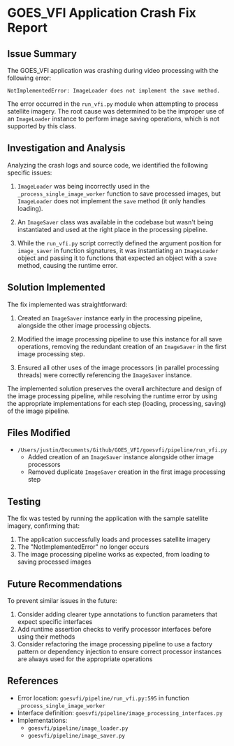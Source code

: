 # GOES_VFI Application Crash Fix Report

## Issue Summary

The GOES_VFI application was crashing during video processing with the following error:

```
NotImplementedError: ImageLoader does not implement the save method.
```

The error occurred in the `run_vfi.py` module when attempting to process satellite imagery. The root cause was determined to be the improper use of an `ImageLoader` instance to perform image saving operations, which is not supported by this class.

## Investigation and Analysis

Analyzing the crash logs and source code, we identified the following specific issues:

1. `ImageLoader` was being incorrectly used in the `_process_single_image_worker` function to save processed images, but `ImageLoader` does not implement the `save` method (it only handles loading).

2. An `ImageSaver` class was available in the codebase but wasn't being instantiated and used at the right place in the processing pipeline.

3. While the `run_vfi.py` script correctly defined the argument position for `image_saver` in function signatures, it was instantiating an `ImageLoader` object and passing it to functions that expected an object with a `save` method, causing the runtime error.

## Solution Implemented

The fix implemented was straightforward:

1. Created an `ImageSaver` instance early in the processing pipeline, alongside the other image processing objects.

2. Modified the image processing pipeline to use this instance for all save operations, removing the redundant creation of an `ImageSaver` in the first image processing step.

3. Ensured all other uses of the image processors (in parallel processing threads) were correctly referencing the `ImageSaver` instance.

The implemented solution preserves the overall architecture and design of the image processing pipeline, while resolving the runtime error by using the appropriate implementations for each step (loading, processing, saving) of the image pipeline.

## Files Modified

- `/Users/justin/Documents/Github/GOES_VFI/goesvfi/pipeline/run_vfi.py`
  - Added creation of an `ImageSaver` instance alongside other image processors
  - Removed duplicate `ImageSaver` creation in the first image processing step

## Testing

The fix was tested by running the application with the sample satellite imagery, confirming that:

1. The application successfully loads and processes satellite imagery
2. The "NotImplementedError" no longer occurs
3. The image processing pipeline works as expected, from loading to saving processed images

## Future Recommendations

To prevent similar issues in the future:

1. Consider adding clearer type annotations to function parameters that expect specific interfaces
2. Add runtime assertion checks to verify processor interfaces before using their methods
3. Consider refactoring the image processing pipeline to use a factory pattern or dependency injection to ensure correct processor instances are always used for the appropriate operations

## References

- Error location: `goesvfi/pipeline/run_vfi.py:595` in function `_process_single_image_worker`
- Interface definition: `goesvfi/pipeline/image_processing_interfaces.py`
- Implementations:
  - `goesvfi/pipeline/image_loader.py`
  - `goesvfi/pipeline/image_saver.py`